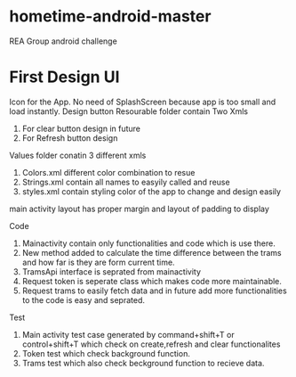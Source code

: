 # hometime-android-master
REA Group android challenge

# First Design UI
Icon for the App.
No need of SplashScreen because app is too small and load instantly.
Design button
Resourable folder contain Two Xmls
1. For clear button design in future 
2. For Refresh button design

Values folder conatin 3 different xmls
1. Colors.xml different color combination to resue 
2. Strings.xml contain all names to easyily called and reuse
3. styles.xml contain styling color of the app to change and design easily

main activity layout has proper margin and layout of padding to display 

Code
1. Mainactivity contain only functionalities and code which is use there.
2. New method added to calculate the time difference between the trams and how far is they are form current time.
3. TramsApi interface is seprated from mainactivity
4. Request token is seperate class which makes code more maintainable.
5. Request trams to easily fetch data and in future add more functionalities to the code is easy and seprated.

Test
1. Main activity test case generated by command+shift+T or control+shift+T which check on create,refresh and clear functionalites
2. Token test which check background function.
3. Trams test which also check beckground function to recieve data.







